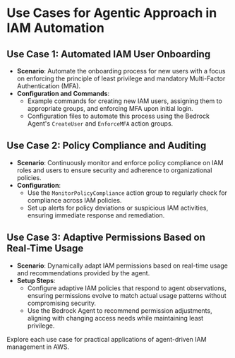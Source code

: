 # Use Cases for Agentic Approach in IAM Automation

## Use Case 1: Automated IAM User Onboarding

- **Scenario**: Automate the onboarding process for new users with a focus on enforcing the principle of least privilege and mandatory Multi-Factor Authentication (MFA).
- **Configuration and Commands**:
  - Example commands for creating new IAM users, assigning them to appropriate groups, and enforcing MFA upon initial login.
  - Configuration files to automate this process using the Bedrock Agent's `CreateUser` and `EnforceMFA` action groups.

## Use Case 2: Policy Compliance and Auditing

- **Scenario**: Continuously monitor and enforce policy compliance on IAM roles and users to ensure security and adherence to organizational policies.
- **Configuration**:
  - Use the `MonitorPolicyCompliance` action group to regularly check for compliance across IAM policies.
  - Set up alerts for policy deviations or suspicious IAM activities, ensuring immediate response and remediation.

## Use Case 3: Adaptive Permissions Based on Real-Time Usage

- **Scenario**: Dynamically adapt IAM permissions based on real-time usage and recommendations provided by the agent.
- **Setup Steps**:
  - Configure adaptive IAM policies that respond to agent observations, ensuring permissions evolve to match actual usage patterns without compromising security.
  - Use the Bedrock Agent to recommend permission adjustments, aligning with changing access needs while maintaining least privilege.

Explore each use case for practical applications of agent-driven IAM management in AWS.

